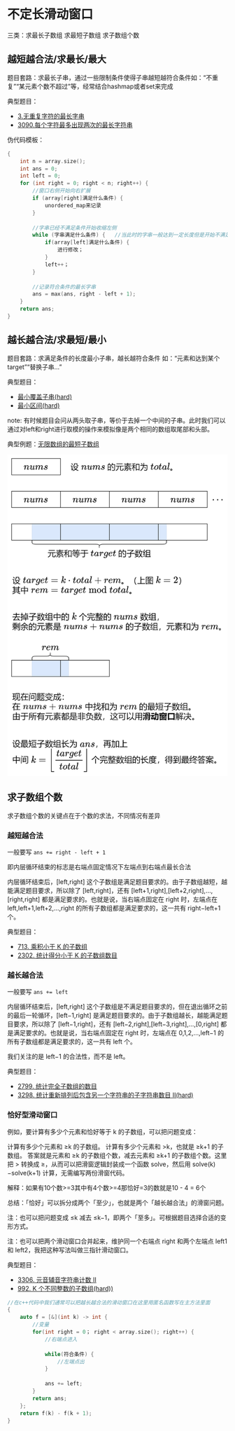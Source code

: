 # 不定长滑动窗口

三类：求最长子数组    求最短子数组  求子数组个数

## 越短越合法/求最长/最大

题目套路：求最长子串，通过一些限制条件使得子串越短越符合条件如：“不重复”“某元素个数不超过”等，经常结合hashmap或者set来完成

典型题目：

* [3.无重复字符的最长字串](https://leetcode.cn/problems/longest-substring-without-repeating-characters/description/)
* [3090.每个字符最多出现两次的最长字符串](https://leetcode.cn/problems/maximum-length-substring-with-two-occurrences/description/)

伪代码模板：

```cpp
{
	int n = array.size();
	int ans = 0;
	int left = 0;
	for (int right = 0; right < n; right++) {
		//窗口右侧开始向右扩展
		if (array[right]满足什么条件) {
			unordered_map来记录
		}

		//字串已经不满足条件开始收缩左侧
		while (字串满足什么条件) {   //当此时的字串一般达到一定长度但是开始不满足题目条件，所以开始收缩左侧
			if(array[left]满足什么条件) {
				进行修改；
			}
			left++；
		}

		//记录符合条件的最长字串
		ans = max(ans, right - left + 1);
	}
	return ans;
}
```

## 越长越合法/求最短/最小

题目套路：求满足条件的长度最小子串，越长越符合条件 如：“元素和达到某个target”“替换子串...”

典型题目：

* [最小覆盖子串(hard)](https://leetcode.cn/problems/minimum-window-substring/description/)
* [最小区间(hard)](https://leetcode.cn/problems/smallest-range-covering-elements-from-k-lists/description/)

note: 有时候题目会问从两头取子串，等价于去掉一个中间的子串。此时我们可以通过对left和right进行取模的操作来模拟像是两个相同的数组取尾部和头部。

典型例题：[无限数组的最短子数组](https://leetcode.cn/problems/minimum-size-subarray-in-infinite-array/description/)

![无限数组](image/不定长滑动窗口/无限数组.png)

## 求子数组个数

求子数组个数的关键点在于个数的求法，不同情况有差异

### 越短越合法

一般要写 `ans += right - left + 1`

即内层循环结束的标志是右端点固定情况下左端点到右端点最长合法

内层循环结束后，[left,right] 这个子数组是满足题目要求的。由于子数组越短，越能满足题目要求，所以除了 [left,right]，还有 [left+1,right],[left+2,right],…,[right,right] 都是满足要求的。也就是说，当右端点固定在 right 时，左端点在 left,left+1,left+2,…,right 的所有子数组都是满足要求的，这一共有 right−left+1 个。

典型题目：

* [713. 乘积小于 K 的子数组](https://leetcode.cn/problems/subarray-product-less-than-k/description/)
* [2302. 统计得分小于 K 的子数组数目](https://leetcode.cn/problems/count-subarrays-with-score-less-than-k/description/)

### 越长越合法

一般要写 `ans += left`

内层循环结束后，[left,right] 这个子数组是不满足题目要求的，但在退出循环之前的最后一轮循环，[left−1,right] 是满足题目要求的。由于子数组越长，越能满足题目要求，所以除了 [left−1,right]，还有 [left−2,right],[left−3,right],…,[0,right] 都是满足要求的。也就是说，当右端点固定在 right 时，左端点在 0,1,2,…,left−1 的所有子数组都是满足要求的，这一共有 left 个。

我们关注的是 left−1 的合法性，而不是 left。

典型题目：

* [2799. 统计完全子数组的数目](https://leetcode.cn/problems/count-complete-subarrays-in-an-array/description/)
* [3298. 统计重新排列后包含另一个字符串的子字符串数目 II(hard)](https://leetcode.cn/problems/count-substrings-that-can-be-rearranged-to-contain-a-string-ii/description/)

### 恰好型滑动窗口

例如，要计算有多少个元素和恰好等于 k 的子数组，可以把问题变成：

计算有多少个元素和 ≥k 的子数组。
计算有多少个元素和 >k，也就是 ≥k+1 的子数组。
答案就是元素和 ≥k 的子数组个数，减去元素和 ≥k+1 的子数组个数。这里把 > 转换成 ≥，从而可以把滑窗逻辑封装成一个函数 solve，然后用 solve(k)−solve(k+1) 计算，无需编写两份滑窗代码。

解释：如果有10个数>=3其中有4个数>=4那恰好=3的数就是10 - 4 = 6个

总结：「恰好」可以拆分成两个「至少」，也就是两个「越长越合法」的滑窗问题。

注：也可以把问题变成 ≤k 减去 ≤k−1，即两个「至多」。可根据题目选择合适的变形方式。

注：也可以把两个滑动窗口合并起来，维护同一个右端点 right 和两个左端点 left1和 left2，我把这种写法叫做三指针滑动窗口。

典型题目：

* [3306. 元音辅音字符串计数 II](https://leetcode.cn/problems/count-of-substrings-containing-every-vowel-and-k-consonants-ii/description/)
* [992. K 个不同整数的子数组(hard))](https://leetcode.cn/problems/subarrays-with-k-different-integers/description/)

```cpp
//在c++代码中我们通常可以把越长越合法的滑动窗口在这里用匿名函数写在主方法里面
{
	auto f = [&](int k) -> int {
		//变量
		for(int right = 0； right < array.size(); right++) {
			//右端点进入

			while(符合条件) {
				//左端点出
			}

			ans += left;
		}
		return ans;
	};
	return f(k) - f(k + 1);
}
```
